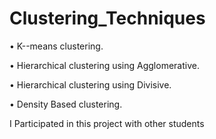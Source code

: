 # Clustering_Techniques

• K--means clustering.

• Hierarchical clustering using Agglomerative.

• Hierarchical clustering using Divisive.

• Density Based clustering.


I Participated in this project with other students 
